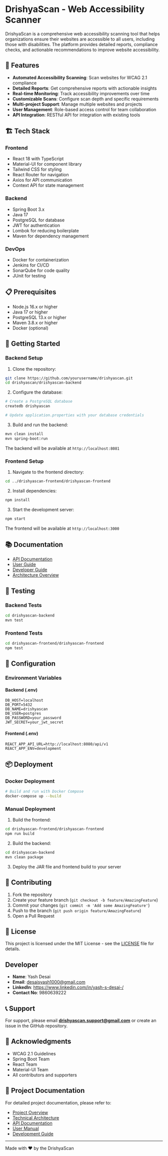 # DrishyaScan - Web Accessibility Scanner

DrishyaScan is a comprehensive web accessibility scanning tool that helps organizations ensure their websites are accessible to all users, including those with disabilities. The platform provides detailed reports, compliance checks, and actionable recommendations to improve website accessibility.

## 🌟 Features

- **Automated Accessibility Scanning**: Scan websites for WCAG 2.1 compliance
- **Detailed Reports**: Get comprehensive reports with actionable insights
- **Real-time Monitoring**: Track accessibility improvements over time
- **Customizable Scans**: Configure scan depth and specific requirements
- **Multi-project Support**: Manage multiple websites and projects
- **User Management**: Role-based access control for team collaboration
- **API Integration**: RESTful API for integration with existing tools

## 🏗️ Tech Stack

### Frontend
- React 18 with TypeScript
- Material-UI for component library
- Tailwind CSS for styling
- React Router for navigation
- Axios for API communication
- Context API for state management

### Backend
- Spring Boot 3.x
- Java 17
- PostgreSQL for database
- JWT for authentication
- Lombok for reducing boilerplate
- Maven for dependency management

### DevOps
- Docker for containerization
- Jenkins for CI/CD
- SonarQube for code quality
- JUnit for testing

## 📋 Prerequisites

- Node.js 16.x or higher
- Java 17 or higher
- PostgreSQL 13.x or higher
- Maven 3.8.x or higher
- Docker (optional)

## 🚀 Getting Started

### Backend Setup

1. Clone the repository:
```bash
git clone https://github.com/yourusername/drishyascan.git
cd drishyascan/drishyascan-backend
```

2. Configure the database:
```bash
# Create a PostgreSQL database
createdb drishyascan

# Update application.properties with your database credentials
```

3. Build and run the backend:
```bash
mvn clean install
mvn spring-boot:run
```

The backend will be available at `http://localhost:8081`

### Frontend Setup

1. Navigate to the frontend directory:
```bash
cd ../drishyascan-frontend/drishyascan-frontend
```

2. Install dependencies:
```bash
npm install
```

3. Start the development server:
```bash
npm start
```

The frontend will be available at `http://localhost:3000`

## 📚 Documentation

- [API Documentation](docs/api/README.md)
- [User Guide](docs/user-guide/README.md)
- [Developer Guide](docs/developer-guide/README.md)
- [Architecture Overview](docs/architecture/README.md)

## 🧪 Testing

### Backend Tests
```bash
cd drishyascan-backend
mvn test
```

### Frontend Tests
```bash
cd drishyascan-frontend/drishyascan-frontend
npm test
```

## 🔧 Configuration

### Environment Variables

#### Backend (.env)
```properties
DB_HOST=localhost
DB_PORT=5432
DB_NAME=drishyascan
DB_USER=postgres
DB_PASSWORD=your_password
JWT_SECRET=your_jwt_secret
```

#### Frontend (.env)
```properties
REACT_APP_API_URL=http://localhost:8080/api/v1
REACT_APP_ENV=development
```

## 📦 Deployment

### Docker Deployment
```bash
# Build and run with Docker Compose
docker-compose up --build
```

### Manual Deployment
1. Build the frontend:
```bash
cd drishyascan-frontend/drishyascan-frontend
npm run build
```

2. Build the backend:
```bash
cd drishyascan-backend
mvn clean package
```

3. Deploy the JAR file and frontend build to your server

## 🤝 Contributing

1. Fork the repository
2. Create your feature branch (`git checkout -b feature/AmazingFeature`)
3. Commit your changes (`git commit -m 'Add some AmazingFeature'`)
4. Push to the branch (`git push origin feature/AmazingFeature`)
5. Open a Pull Request

## 📄 License

This project is licensed under the MIT License - see the [LICENSE](LICENSE) file for details.

## Developer

- **Name**: Yash Desai
- **Email**: desaisyash1000@gmail.com
- **LinkedIn**: https://www.linkedin.com/in/yash-s-desai-/
- **Contact No**: 9860639222

## 📞 Support

For support, please email **drishyascan.support@gmail.com** or create an issue in the GitHub repository.

## 🙏 Acknowledgments

- WCAG 2.1 Guidelines
- Spring Boot Team
- React Team
- Material-UI Team
- All contributors and supporters

## 📝 Project Documentation

For detailed project documentation, please refer to:
- [Project Overview](docs/project-overview.md)
- [Technical Architecture](docs/technical-architecture.md)
- [API Documentation](docs/api-documentation.md)
- [User Manual](docs/user-manual.md)
- [Development Guide](docs/development-guide.md)

---

Made with ❤️ by the DrishyaScan 
